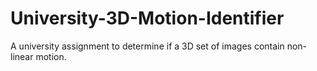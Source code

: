 # University-3D-Motion-Identifier
A university assignment to determine if a 3D set of images contain non-linear motion.
